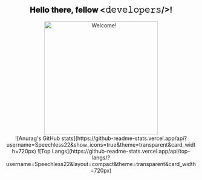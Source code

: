 <div align="center">
<h2> 𝐇𝐞𝐥𝐥𝐨 𝐭𝐡𝐞𝐫𝐞, 𝐟𝐞𝐥𝐥𝐨𝐰 <𝚍𝚎𝚟𝚎𝚕𝚘𝚙𝚎𝚛𝚜/>! </h2>
</div>

<div align="center" width="50">

<img src="https://i.imgur.com/dTYwdG1.gif" alt="Welcome!" width="300"/>

</div>

<div align="center">
![Anurag's GitHub stats](https://github-readme-stats.vercel.app/api?username=Speechless22&show_icons=true&theme=transparent&card_width=720px)  
![Top Langs](https://github-readme-stats.vercel.app/api/top-langs/?username=Speechless22&layout=compact&theme=transparent&card_width=720px)
